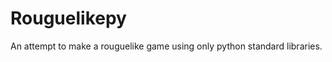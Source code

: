 Rouguelikepy
============

An attempt to make a rouguelike game using only python standard libraries.
